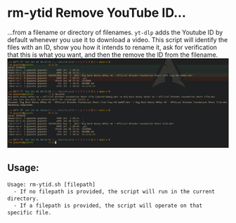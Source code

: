 # rm-ytid Remove YouTube ID...
...from a filename or directory of filenames. `yt-dlp` adds the Youtube ID by default whenever you use it to download a video. This script will identify the files with an ID, show you how it intends to rename it, ask for verification that this is what you want, and then the remove the ID from the filename.
![Screenshot](media/screenshot.png?raw=true "Screenshot")
## Usage:
```
Usage: rm-ytid.sh [filepath]
  - If no filepath is provided, the script will run in the current directory.
  - If a filepath is provided, the script will operate on that specific file.
```
